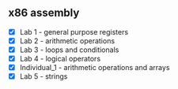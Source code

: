 ## x86 assembly

- [x] Lab 1 - general purpose registers
- [x] Lab 2 - arithmetic operations
- [x] Lab 3 - loops and conditionals
- [x] Lab 4 - logical operators
- [x] Individual_1 - arithmetic operations and arrays
- [x] Lab 5 - strings
